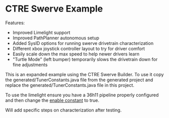 # CTRE Swerve Example

Features:
- Improved Limelight support
- Improved PathPlanner autonomous setup
- Added SysID options for running swerve drivetrain characterization
- Different xbox joystick controller layout to try for driver comfort
- Easily scale down the max speed to help newer drivers learn
- "Turtle Mode" (left bumper) temporarily slows the drivetrain down for fine adjustments

This is an expanded example using the CTRE Swerve Builder.  To use it copy the generated/TunerConstants.java file from the generated project and replace the generated/TunerConstants.java file in this project.

To use the limelight ensure you have a 36h11 pipeline properly configured and then change the [enable constant](https://github.com/jasondaming/ctre_swerve/blob/master/src/main/java/frc/robot/Vision/Limelight.java#L22) to true.

Will add specific steps on characterization after testing.
